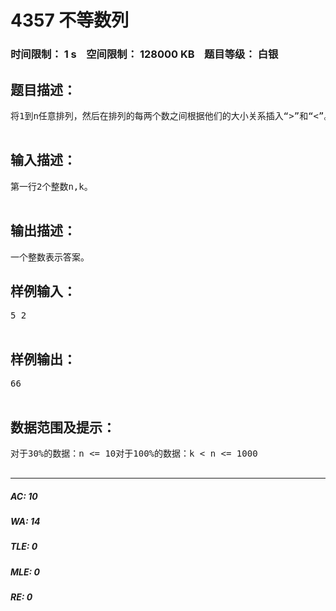 # 4357 不等数列   
### 时间限制： 1 s&nbsp;&nbsp;&nbsp;&nbsp;空间限制： 128000 KB&nbsp;&nbsp;&nbsp;&nbsp;题目等级： 白银  
## 题目描述：  

<pre>
将1到n任意排列，然后在排列的每两个数之间根据他们的大小关系插入“>”和“<”。问在所有排列中，有多少个排列恰好有k个“<”。答案对2012取模。  

</pre>
  
  
## 输入描述：  

<pre>
第一行2个整数n,k。  

</pre>
  
  
## 输出描述：  

<pre>
一个整数表示答案。
</pre>
  
  
## 样例输入：  

<pre>
5 2  

</pre>
  
  
## 样例输出：  

<pre>
66  

</pre>
  
  
## 数据范围及提示：  

<pre>
对于30%的数据：n <= 10对于100%的数据：k < n <= 1000  

</pre>
  
  
***  

##### AC: 10  
##### WA: 14  
##### TLE: 0  
##### MLE: 0  
##### RE: 0  
